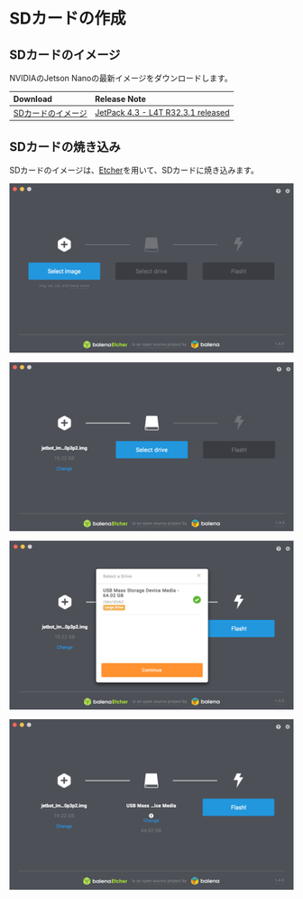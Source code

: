 # SDカードの作成

## SDカードのイメージ　

NVIDIAのJetson Nanoの最新イメージをダウンロードします。

|Download|Release Note|
|:--|:--|
|[SDカードのイメージ](https://developer.nvidia.com/jetson-nano-sd-card-image)|[JetPack 4.3 - L4T R32.3.1 released](https://forums.developer.nvidia.com/t/jetpack-4-3-l4t-r32-3-1-released/109272)|

## SDカードの焼き込み

SDカードのイメージは、[Etcher](https://www.balena.io/etcher/)を用いて、SDカードに焼き込みます。

![](./img/sd001.png)

![](./img/sd003.png)

![](./img/sd004.png)

![](./img/sd005.png)
